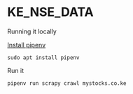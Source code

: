 # KE_NSE_DATA


Running it locally



[Install pipenv](https://pypi.org/project/pipenv/)

```
sudo apt install pipenv
```

Run it

```
pipenv run scrapy crawl mystocks.co.ke
```

